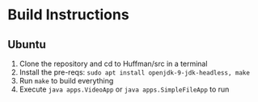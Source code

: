# Build Instructions

## Ubuntu
1. Clone the repository and cd to Huffman/src in a terminal
2. Install the pre-reqs: `sudo apt install openjdk-9-jdk-headless, make`
3. Run `make` to build everything
4. Execute `java apps.VideoApp` or `java apps.SimpleFileApp` to run
